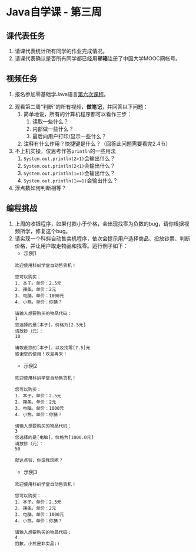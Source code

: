 # Java自学课 - 第三周

## 课代表任务

1. 请课代表统计所有同学的作业完成情况。
2. 请课代表确认是否所有同学都已经用**邮箱**注册了中国大学MOOC网帐号。

## 视频任务

1. 报名参加零基础学Java语言[第六次课程][1]。

[1]:https://www.icourse163.org/course/ZJU-1001541001?tid=1206090266

2. 观看第二周“判断”的所有视频，**做笔记**，并回答以下问题：
   1. 简单地说，所有的计算机程序都可以看作三步：
      1. 读取一些什么？
      2. 内部做一些什么？
      3. 最后向用户打印/显示一些什么？
   2. 注释有什么作用？快捷键是什么？（回答此问题需要看完2.4节）
3. 不上机实操，仅思考作答`println`的一些用法
   1. `System.out.println(2>1)`会输出什么？
   2. `System.out.println(2<1)`会输出什么？
   3. `System.out.println(1=1)`会输出什么？
   4. `System.out.println(1==1)`会输出什么？
4. 浮点数如何判断相等？

## 编程挑战

1. 上周的收银程序，如果付款小于价格，会出现找零为负数的bug，请你根据视频所学，修复这个bug。
2. 请实现一个科蚪自动售卖机程序，依次会提示用户选择商品、投放钞票、判断价格，并让用户取走物品和找零。运行例子如下：
   - 示例1
    ```
    欢迎使用科蚪学堂自动售货机！

    您可以购买：
    1. 本子。单价：2.5元
    2. 辣条。单价：2元
    3. 电脑。单价：1000元
    4. 小熊。单价：你猜？

    请输入想要购买的物品代码：
    1
    您选择的是[本子]，价格为[2.5元]
    请放钞（元）：
    10

    请取走您的[本子]，以及找零[7.5]元
    感谢您的使用！欢迎再来！
    ```
    - 示例2
    ```
    欢迎使用科蚪学堂自动售货机！

    您可以购买：
    1. 本子。单价：2.5元
    2. 辣条。单价：2元
    3. 电脑。单价：1000元
    4. 小熊。单价：你猜？

    请输入想要购买的物品代码：
    3
    您选择的是[电脑]，价格为[1000.0元]
    请放钞（元）：
    50

    就这点钱，你逗我玩呢？
    ```
    - 示例3
    ```
    欢迎使用科蚪学堂自动售货机！

    您可以购买：
    1. 本子。单价：2.5元
    2. 辣条。单价：2元
    3. 电脑。单价：1000元
    4. 小熊。单价：你猜？

    请输入想要购买的物品代码：
    4
    抱歉，小熊是非卖品:)
    ```